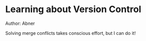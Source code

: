 # Learning about Version Control
Author: Abner

Solving merge conflicts takes conscious effort, but I can do it!
